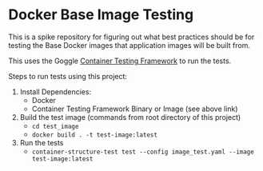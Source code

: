# Docker Base Image Testing
This is a spike repository for figuring out what best practices should be for
testing the Base Docker images that application images will be built from.

This uses the Goggle [Container Testing Framework](
https://github.com/GoogleContainerTools/container-structure-test) to run the 
tests.

Steps to run tests using this project:

1. Install Dependencies:
    - Docker
    - Container Testing Framework Binary or Image (see above link)
1. Build the test image (commands from root directory of this project)
    - `cd test_image`
    - `docker build . -t test-image:latest`
1. Run the tests
    - `container-structure-test test --config image_test.yaml --image test-image:latest`
